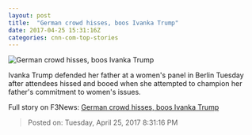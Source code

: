 ```yaml
---
layout: post
title:  "German crowd hisses, boos Ivanka Trump"
date: 2017-04-25 15:31:16Z
categories: cnn-com-top-stories
---
```


![German crowd hisses, boos Ivanka Trump](http://i2.cdn.cnn.com/cnnnext/dam/assets/170425073409-ivanka-trump-womens-panel-berlin-bts-00000000-super-tease.jpg)

Ivanka Trump defended her father at a women's panel in Berlin Tuesday after attendees hissed and booed when she attempted to champion her father's commitment to women's issues.


Full story on F3News: [German crowd hisses, boos Ivanka Trump](http://www.f3nws.com/n/HasyfF)

> Posted on: Tuesday, April 25, 2017 8:31:16 PM

